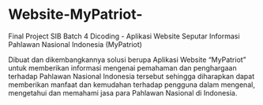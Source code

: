 # Website-MyPatriot-
Final Project SIB Batch 4 Dicoding  - Aplikasi Website  Seputar Informasi Pahlawan Nasional Indonesia (MyPatriot) 

Dibuat dan dikembangkannya solusi berupa Aplikasi Website “MyPatriot” untuk memberikan informasi mengenai pemahaman dan penghargaan terhadap Pahlawan Nasional Indonesia tersebut sehingga diharapkan dapat memberikan manfaat dan kemudahan terhadap pengguna dalam mengenal, mengetahui dan memahami jasa para Pahlawan Nasional di Indonesia.
